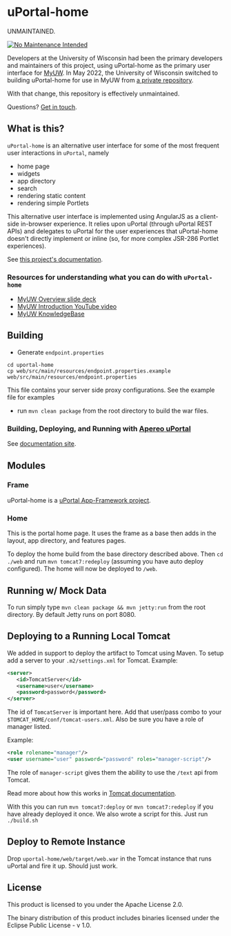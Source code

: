 # uPortal-home

UNMAINTAINED.

[![No Maintenance Intended](https://unmaintained.tech/badge.svg)](https://unmaintained.tech/)

Developers at the University of Wisconsin had been the primary developers and maintainers of this project, 
using uPortal-home as the primary user interface for [MyUW](https://it.wisc.edu/services/myuw/).
In May 2022, the University of Wisconsin switched to building uPortal-home for use in MyUW from 
[a private repository](https://git.doit.wisc.edu/wps/myuw-service/myuw-legacy/uportal-home).

With that change, this repository is effectively unmaintained.

Questions? [Get in touch][uportal-user@].


## What is this?

`uPortal-home` is an alternative user interface for some of the most frequent
user interactions in `uPortal`, namely

+ home page
+ widgets
+ app directory
+ search
+ rendering static content
+ rendering simple Portlets

This alternative user interface is implemented using AngularJS as a client-side
in-browser experience. It relies upon uPortal (through uPortal REST APIs) and
delegates to uPortal for the user experiences that uPortal-home doesn't directly
implement or inline (so, for more complex JSR-286 Portlet experiences).

See [this project's documentation][GitHub Pages site].

### Resources for understanding what you can do with `uPortal-home`

+ [MyUW Overview slide deck][]
+ [MyUW Introduction YouTube video](https://www.youtube.com/watch?v=4kM9pPnH_hA)
+ [MyUW KnowledgeBase](https://kb.wisc.edu/myuw/)

## Building

+ Generate `endpoint.properties`

```shell
cd uportal-home
cp web/src/main/resources/endpoint.properties.example web/src/main/resources/endpoint.properties
```

This file contains your server side proxy configurations. See the example file
for examples

+ run `mvn clean package` from the root directory to build the war files.

### Building, Deploying, and Running with [Apereo uPortal](https://github.com/Jasig/uPortal)

See [documentation site][GitHub Pages site].

## Modules

### Frame

uPortal-home is a [uPortal App-Framework project](https://github.com/uPortal-Project/uportal-app-framework).

### Home

This is the portal home page. It uses the frame as a base then adds in the
layout, app directory, and features pages.

To deploy the home build from the base directory described above. Then
`cd ./web` and run `mvn tomcat7:redeploy` (assuming you have auto deploy
configured).  The home will now be deployed to `/web`.

## Running w/ Mock Data

To run simply type `mvn clean package && mvn jetty:run` from the root directory.
By default Jetty runs on port 8080.

## Deploying to a Running Local Tomcat

We added in support to deploy the artifact to Tomcat using Maven. To setup add a
server to your `.m2/settings.xml` for Tomcat. Example:

```xml
<server>
   <id>TomcatServer</id>
   <username>user</username>
   <password>password</password>
</server>

```

The id of `TomcatServer` is important here. Add that user/pass combo to your `$TOMCAT_HOME/conf/tomcat-users.xml`. Also be sure you have a role of manager
listed.

Example:

```xml
<role rolename="manager"/>
<user username="user" password="password" roles="manager-script"/>

```

The role of `manager-script` gives them the ability to use the `/text` api from
Tomcat.

Read more about how this works in
[Tomcat documentation][Tomcat docs re Maven plugin].

With this you can run `mvn tomcat7:deploy` or `mvn tomcat7:redeploy` if you have
already deployed it once. We also wrote a script for this. Just run `./build.sh`

## Deploy to Remote Instance

Drop `uportal-home/web/target/web.war` in the Tomcat instance that runs uPortal
and fire it up. Should just work.

## License

This product is licensed to you under the Apache License 2.0.

The binary distribution of this product includes binaries licensed under the
Eclipse Public License - v 1.0.


[MyUW Overview slide deck]: http://go.wisc.edu/qwg5r1
[Tomcat docs re Maven plugin]: http://tomcat.apache.org/maven-plugin-2.0/tomcat7-maven-plugin/plugin-info.html

[GitHub Pages site]: http://uportal-project.github.io/uportal-home/
[uportal-user@]: https://groups.google.com/a/apereo.org/forum/#!forum/uportal-user
